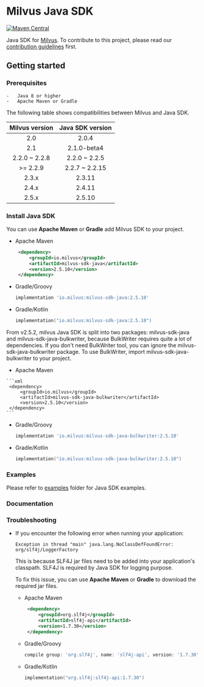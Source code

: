 # Milvus Java SDK

[![Maven Central](https://img.shields.io/maven-central/v/io.milvus/milvus-sdk-java.svg)](https://search.maven.org/artifact/io.milvus/milvus-sdk-java/)

Java SDK for [Milvus](https://github.com/milvus-io/milvus). To contribute to this project, please read our [contribution guidelines](https://github.com/milvus-io/milvus/blob/master/CONTRIBUTING.md) first.

## Getting started

### Prerequisites

    -   Java 8 or higher
    -   Apache Maven or Gradle

The following table shows compatibilities between Milvus and Java SDK.

| Milvus version | Java SDK version |
|:--------------:|:----------------:|
|      2.0       |      2.0.4       |
|      2.1       |   2.1.0-beta4    |
| 2.2.0 ~ 2.2.8  |  2.2.0 ~ 2.2.5   |
|    >= 2.2.9    |  2.2.7 ~ 2.2.15  |
|     2.3.x      |      2.3.11      |
|     2.4.x      |      2.4.11      |
|     2.5.x      |      2.5.10      |

### Install Java SDK

You can use **Apache Maven** or **Gradle** add Milvus SDK to your project.

   - Apache Maven

       ```xml
        <dependency>
            <groupId>io.milvus</groupId>
            <artifactId>milvus-sdk-java</artifactId>
            <version>2.5.10</version>
        </dependency>
       ```

   - Gradle/Groovy

        ```groovy
        implementation 'io.milvus:milvus-sdk-java:2.5.10'
        ```

   - Gradle/Kotlin

        ```kotlin
        implementation("io.milvus:milvus-sdk-java:2.5.10")
        ```
  
From v2.5.2, milvus Java SDK is split into two packages: milvus-sdk-java and milvus-sdk-java-bulkwriter, because BulkWriter requires quite a lot of dependencies. If you don't need BulkWriter tool, you can ignore the milvus-sdk-java-bulkwriter package.
To use BulkWriter, import milvus-sdk-java-bulkwriter to your project.

   - Apache Maven

    ```xml
     <dependency>
         <groupId>io.milvus</groupId>
         <artifactId>milvus-sdk-java-bulkwriter</artifactId>
         <version>2.5.10</version>
     </dependency>
    ```

   - Gradle/Groovy

     ```groovy
     implementation 'io.milvus:milvus-sdk-java-bulkwriter:2.5.10'
     ```

   - Gradle/Kotlin

     ```kotlin
     implementation("io.milvus:milvus-sdk-java-bulkwriter:2.5.10")
     ```     

### Examples

Please refer to [examples](https://github.com/milvus-io/milvus-sdk-java/tree/master/examples) folder for Java SDK examples.

### Documentation



### Troubleshooting

- If you encounter the following error when running your application:
    ```
    Exception in thread "main" java.lang.NoClassDefFoundError: org/slf4j/LoggerFactory
    ```
  This is because SLF4J jar files need to be added into your application's classpath. SLF4J is required by Java SDK for logging purpose.
  
  To fix this issue, you can use **Apache Maven** or **Gradle** to download the required jar files.
                                                                                                         
    - Apache Maven
    
        ```xml
         <dependency>
             <groupId>org.slf4j</groupId>
             <artifactId>slf4j-api</artifactId>
             <version>1.7.30</version>
         </dependency>
        ```
    
    - Gradle/Groovy
    
         ```groovy
         compile group: 'org.slf4j', name: 'slf4j-api', version: '1.7.30'
         ```
    - Gradle/Kotlin
    
        ```kotlin
        implementation("org.slf4j:slf4j-api:1.7.30")
        ```

    